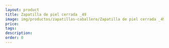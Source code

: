 ```yaml
---
layout: product
title: Zapatilla de piel cerrada _49
image: img/productos/zapatillas-caballero/Zapatilla de piel cerrada _49.webp
price: 
tags: 
description: 
order: 0
---
```


